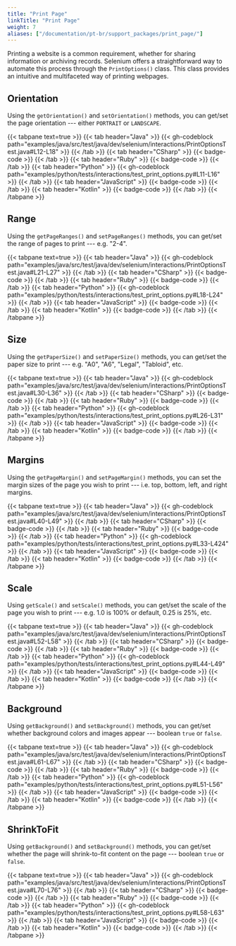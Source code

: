 ```yaml
---
title: "Print Page"
linkTitle: "Print Page"
weight: 7
aliases: ["/documentation/pt-br/support_packages/print_page/"]
---
```


Printing a website is a common requirement, whether for sharing information or archiving records. 
Selenium offers a straightforward way to automate this process through the `PrintOptions()` class.
This class provides an intuitive and multifaceted way of printing webpages.

## Orientation
Using the `getOrientation()` and `setOrientation()` methods, you can get/set the page orientation --- either `PORTRAIT` or `LANDSCAPE`.

{{< tabpane text=true >}}
{{< tab header="Java" >}}
{{< gh-codeblock path="examples/java/src/test/java/dev/selenium/interactions/PrintOptionsTest.java#L12-L18" >}}
{{< /tab >}}
{{< tab header="CSharp" >}}
{{< badge-code >}}
{{< /tab >}}
{{< tab header="Ruby" >}}
{{< badge-code >}}
{{< /tab >}}
{{< tab header="Python" >}}
{{< gh-codeblock path="examples/python/tests/interactions/test_print_options.py#L11-L16" >}}
{{< /tab >}}
{{< tab header="JavaScript" >}}
{{< badge-code >}}
{{< /tab >}}
{{< tab header="Kotlin" >}}
{{< badge-code >}}
{{< /tab >}}
{{< /tabpane >}}

## Range
Using the `getPageRanges()` and `setPageRanges()` methods, you can get/set the range of pages to print --- e.g. "2-4".

{{< tabpane text=true >}}
{{< tab header="Java" >}}
{{< gh-codeblock path="examples/java/src/test/java/dev/selenium/interactions/PrintOptionsTest.java#L21-L27" >}}
{{< /tab >}}
{{< tab header="CSharp" >}}
{{< badge-code >}}
{{< /tab >}}
{{< tab header="Ruby" >}}
{{< badge-code >}}
{{< /tab >}}
{{< tab header="Python" >}}
{{< gh-codeblock path="examples/python/tests/interactions/test_print_options.py#L18-L24" >}}
{{< /tab >}}
{{< tab header="JavaScript" >}}
{{< badge-code >}}
{{< /tab >}}
{{< tab header="Kotlin" >}}
{{< badge-code >}}
{{< /tab >}}
{{< /tabpane >}}

## Size
Using the `getPaperSize()` and `setPaperSize()` methods, you can get/set the paper size to print --- e.g. "A0", "A6", "Legal", "Tabloid", etc.

{{< tabpane text=true >}}
{{< tab header="Java" >}}
{{< gh-codeblock path="examples/java/src/test/java/dev/selenium/interactions/PrintOptionsTest.java#L30-L36" >}}
{{< /tab >}}
{{< tab header="CSharp" >}}
{{< badge-code >}}
{{< /tab >}}
{{< tab header="Ruby" >}}
{{< badge-code >}}
{{< /tab >}}
{{< tab header="Python" >}}
{{< gh-codeblock path="examples/python/tests/interactions/test_print_options.py#L26-L31" >}}
{{< /tab >}}
{{< tab header="JavaScript" >}}
{{< badge-code >}}
{{< /tab >}}
{{< tab header="Kotlin" >}}
{{< badge-code >}}
{{< /tab >}}
{{< /tabpane >}}

## Margins
Using the `getPageMargin()` and `setPageMargin()` methods, you can set the margin sizes of the page you wish to print --- i.e. top, bottom, left, and right margins.

{{< tabpane text=true >}}
{{< tab header="Java" >}}
{{< gh-codeblock path="examples/java/src/test/java/dev/selenium/interactions/PrintOptionsTest.java#L40-L49" >}}
{{< /tab >}}
{{< tab header="CSharp" >}}
{{< badge-code >}}
{{< /tab >}}
{{< tab header="Ruby" >}}
{{< badge-code >}}
{{< /tab >}}
{{< tab header="Python" >}}
{{< gh-codeblock path="examples/python/tests/interactions/test_print_options.py#L33-L424" >}}
{{< /tab >}}
{{< tab header="JavaScript" >}}
{{< badge-code >}}
{{< /tab >}}
{{< tab header="Kotlin" >}}
{{< badge-code >}}
{{< /tab >}}
{{< /tabpane >}}

## Scale
Using `getScale()` and `setScale()` methods, you can get/set the scale of the page you wish to print --- e.g. 1.0 is 100% or default, 0.25 is 25%, etc.

{{< tabpane text=true >}}
{{< tab header="Java" >}}
{{< gh-codeblock path="examples/java/src/test/java/dev/selenium/interactions/PrintOptionsTest.java#L52-L58" >}}
{{< /tab >}}
{{< tab header="CSharp" >}}
{{< badge-code >}}
{{< /tab >}}
{{< tab header="Ruby" >}}
{{< badge-code >}}
{{< /tab >}}
{{< tab header="Python" >}}
{{< gh-codeblock path="examples/python/tests/interactions/test_print_options.py#L44-L49" >}}
{{< /tab >}}
{{< tab header="JavaScript" >}}
{{< badge-code >}}
{{< /tab >}}
{{< tab header="Kotlin" >}}
{{< badge-code >}}
{{< /tab >}}
{{< /tabpane >}}

## Background
Using `getBackground()` and `setBackground()` methods, you can get/set whether background colors and images appear --- boolean `true` or `false`.

{{< tabpane text=true >}}
{{< tab header="Java" >}}
{{< gh-codeblock path="examples/java/src/test/java/dev/selenium/interactions/PrintOptionsTest.java#L61-L67" >}}
{{< /tab >}}
{{< tab header="CSharp" >}}
{{< badge-code >}}
{{< /tab >}}
{{< tab header="Ruby" >}}
{{< badge-code >}}
{{< /tab >}}
{{< tab header="Python" >}}
{{< gh-codeblock path="examples/python/tests/interactions/test_print_options.py#L51-L56" >}}
{{< /tab >}}
{{< tab header="JavaScript" >}}
{{< badge-code >}}
{{< /tab >}}
{{< tab header="Kotlin" >}}
{{< badge-code >}}
{{< /tab >}}
{{< /tabpane >}}

## ShrinkToFit
Using `getBackground()` and `setBackground()` methods, you can get/set whether the page will shrink-to-fit content on the page --- boolean `true` or `false`.

{{< tabpane text=true >}}
{{< tab header="Java" >}}
{{< gh-codeblock path="examples/java/src/test/java/dev/selenium/interactions/PrintOptionsTest.java#L70-L76" >}}
{{< /tab >}}
{{< tab header="CSharp" >}}
{{< badge-code >}}
{{< /tab >}}
{{< tab header="Ruby" >}}
{{< badge-code >}}
{{< /tab >}}
{{< tab header="Python" >}}
{{< gh-codeblock path="examples/python/tests/interactions/test_print_options.py#L58-L63" >}}
{{< /tab >}}
{{< tab header="JavaScript" >}}
{{< badge-code >}}
{{< /tab >}}
{{< tab header="Kotlin" >}}
{{< badge-code >}}
{{< /tab >}}
{{< /tabpane >}}